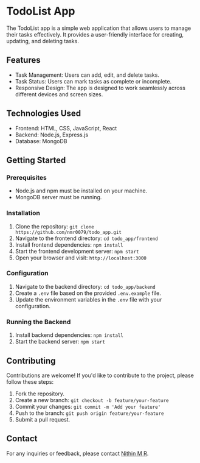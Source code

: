 # TodoList App

The TodoList app is a simple web application that allows users to manage their tasks effectively. It provides a user-friendly interface for creating, updating, and deleting tasks.

## Features
- Task Management: Users can add, edit, and delete tasks.
- Task Status: Users can mark tasks as complete or incomplete.
- Responsive Design: The app is designed to work seamlessly across different devices and screen sizes.

## Technologies Used

- Frontend: HTML, CSS, JavaScript, React
- Backend: Node.js, Express.js
- Database: MongoDB

## Getting Started

### Prerequisites

- Node.js and npm must be installed on your machine.
- MongoDB server must be running.

### Installation

1. Clone the repository: `git clone https://github.com/nmr0079/todo_app.git`
2. Navigate to the frontend directory: `cd todo_app/frontend`
3. Install frontend dependencies: `npm install`
4. Start the frontend development server: `npm start`
5. Open your browser and visit: `http://localhost:3000`

### Configuration

1. Navigate to the backend directory: `cd todo_app/backend`
2. Create a `.env` file based on the provided `.env.example` file.
3. Update the environment variables in the `.env` file with your configuration.

### Running the Backend

1. Install backend dependencies: `npm install`
2. Start the backend server: `npm start`

## Contributing

Contributions are welcome! If you'd like to contribute to the project, please follow these steps:

1. Fork the repository.
2. Create a new branch: `git checkout -b feature/your-feature`
3. Commit your changes: `git commit -m 'Add your feature'`
4. Push to the branch: `git push origin feature/your-feature`
5. Submit a pull request.

## Contact

For any inquiries or feedback, please contact [Nithin M R](nithin.mr.official@gmail.com).
